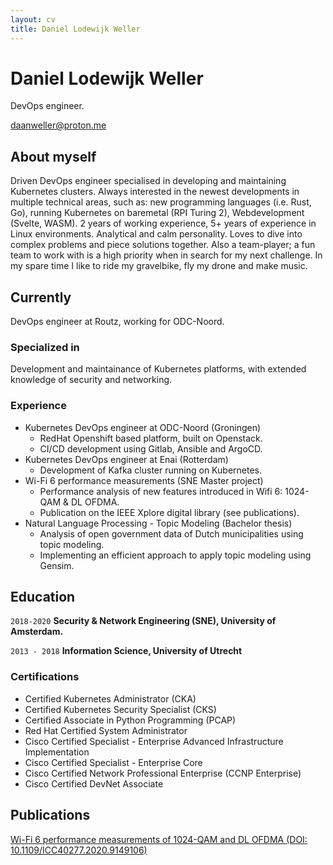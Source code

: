 ```yaml
---
layout: cv
title: Daniel Lodewijk Weller
---
```

# Daniel Lodewijk Weller
DevOps engineer.

<div id="webaddress">
<a href="daanweller@proton.me">daanweller@proton.me</a>
</div>


## About myself

Driven DevOps engineer specialised in developing and maintaining Kubernetes clusters. Always interested in the newest developments in multiple technical areas, such as: new programming languages (i.e. Rust, Go), running Kubernetes on baremetal (RPI Turing 2), Webdevelopment (Svelte, WASM). 2 years of working experience, 5+ years of experience in Linux environments.
Analytical and calm personality. Loves to dive into complex problems and piece solutions together. Also a team-player; a fun team to work with is a high priority when in search for my next challenge. In my spare time I like to ride my gravelbike, fly my drone and make music.

## Currently

DevOps engineer at Routz, working for ODC-Noord.

### Specialized in

Development and maintainance of Kubernetes platforms, with extended knowledge of security and networking.


### Experience

- Kubernetes DevOps engineer at ODC-Noord (Groningen)
  - RedHat Openshift based platform, built on Openstack.
  - CI/CD development using Gitlab, Ansible and ArgoCD.
- Kubernetes DevOps engineer at Enai (Rotterdam)
  - Development of Kafka cluster running on Kubernetes.
- Wi-Fi 6 performance measurements (SNE Master project)
  - Performance analysis of new features introduced in Wifi 6: 1024-QAM & DL OFDMA.
  - Publication on the IEEE Xplore digital library (see publications).
- Natural Language Processing - Topic Modeling (Bachelor thesis)
  - Analysis of open government data of Dutch municipalities using topic modeling.
  - Implementing an efficient approach to apply topic modeling using Gensim.

## Education

`2018-2020`
__Security & Network Engineering (SNE), University of Amsterdam.__

`2013 - 2018`
__Information Science, University of Utrecht__

### Certifications

- Certified Kubernetes Administrator (CKA)
- Certified Kubernetes Security Specialist (CKS)
- Certified Associate in Python Programming (PCAP)
- Red Hat Certified System Administrator 
- Cisco Certified Specialist - Enterprise Advanced Infrastructure Implementation
- Cisco Certified Specialist - Enterprise Core
- Cisco Certified Network Professional Enterprise (CCNP Enterprise)
- Cisco Certified DevNet Associate

## Publications

[Wi-Fi 6 performance measurements of 1024-QAM and DL OFDMA (DOI: 10.1109/ICC40277.2020.9149106)](https://ieeexplore.ieee.org/document/9149106)



<!-- ### Footer

Last updated: December 2022 -->


